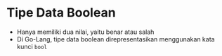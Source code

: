 # Tipe Data Boolean

- Hanya memiliki dua nilai, yaitu benar atau salah
- Di Go-Lang, tipe data boolean direpresentasikan menggunakan kata kunci `bool`
